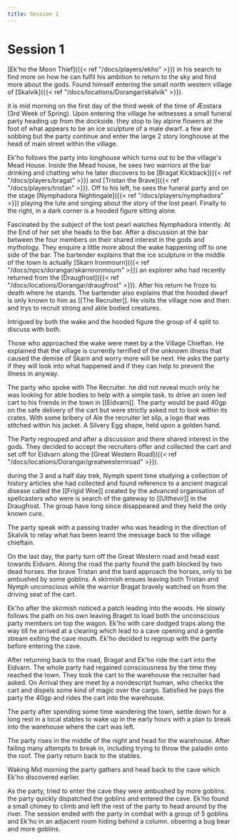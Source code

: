```yaml
---
title: Session 1
---
```

# Session 1

[Ek'ho the Moon Thief]({{< ref "/docs/players/ekho" >}}) in his search to find more on how he can fulfil his ambition to return to the sky and find more about the gods. Found himself entering the small north western village of [Skalvik]({{< ref "/docs/locations/Dorangar/skalvik" >}}). 

it is mid morning on the first day of the third week of the time of Æostara (3rd Week of Spring). Upon entering the village he witnesses a small funeral party heading up from the dockside. they stop to lay alpine flowers at the foot of what appears to be an ice sculpture of a male dwarf. a few are sobbing but the party continue and enter the large 2 story longhouse at the head of main street within the village.

Ek'ho follows the party into longhouse which turns out to be the village's Mead House. Inside the Mead house, he sees two warriors at the bar drinking and chatting who he later discovers to be [Bragat Kickback]({{< ref "/docs/players/bragat" >}}) and [Tristan the Brave]({{< ref "/docs/players/tristan" >}}). Off to his left, he sees the funeral party and on the stage [Nymphadora Nightingale]({{< ref "/docs/players/nymphadora" >}}) playing the lute and singing about the story of the lost pearl. Finally to the right, in a dark corner is a hooded figure sitting alone.

Fascinated by the subject of the lost pearl watches Nymphadora intently. At the End of her set she heads to the bar. After a discussion at the bar between the four members on their shared interest in the gods and mythology. They enquire a little more about the wake happening off to one side of the bar. The bartender explains that the ice sculpture in the middle of the town is actually [Skarn Ironmourn]({{< ref "/docs/npcs/dorangar/skarnironmourn" >}}) an explorer who had recently returned from the [Draugfrost]({{< ref "/docs/locations/Dorangar/draugfrost" >}}). After his return he froze to death where he stands.  The bartender also explains that the hooded dwarf is only known to him as [[The Recruiter]]. He visits the village now and then and trys to recruit strong and able bodied creatures.

Intrigued by both the wake and the hooded figure the group of 4 split to discuss with both.

Those who approached the wake were meet by a the Village Chieftan. He explained that the village is currently terrified of the unknown illness that caused the demise of Skarn and worry more will be next. He asks the party if they will look into what happened and if they can help to prevent the illness in anyway.

The party who spoke with The Recruiter. he did not reveal much only he was looking for able bodies to help with a simple task. to drive an oxen led cart to his friends in the town in [[Eidvarn]]. The party would be paid 40gp on the safe delivery of the cart but were strictly asked not to look within its crates. With some bribery of Ale the recruiter let slip, a logo that was stitched within his jacket. A Silvery Egg shape, held upon a golden hand.

The Party regrouped and after a discussion and there shared interest in the gods. They decided to accept the recruiters offer and collected the cart and set off for Eidvarn along the [Great Western Road]({{< ref "/docs/locations/Dorangar/greatwesternroad" >}}).

during the 3 and a half day trek, Nymph spent time studying a collection of history articles she had collected and found reference to a ancient magical disease called the [[Frigid Woe]] created by the advanced organisation of spellcasters who were is search of the gateway to [[Ulthevir]] in the Draugfrost. The group have long since disappeared and they held the only known cure. 

The party speak with a passing trader who was heading in the direction of Skalvik to relay what has been learnt the message back to the village chieftain.

On the last day, the party turn off the Great Western road and head east towards Eidvarn. Along the road the party found the path blocked by two dead horses. the brave Tristan and the bard approach the horses, only to be ambushed by some goblins. A skirmish ensues leaving both Tristan and Nymph unconscious while the warrior Bragat bravely watched on from the driving seat of the cart. 

Ek'ho after the skirmish noticed a patch leading into the woods. He slowly follows the path on his own leaving Braget to load both the unconscious party members on top the wagon. Ek'ho with care dodged traps along the way till he arrived at a clearing which lead to a cave opening and a gentle stream exiting the cave mouth. Ek'ho decided to regroup with the party before entering the cave. 

After returning back to the road, Bragat and Ek'ho ride the cart into the Eidvarn. The whole party had regained consciousness by the time they reached the town. They took the cart to the warehouse the recruiter had asked. On Arrival they are meet by a nondescript human, who checks the cart and dispels some kind of magic over the cargo. Satisfied he pays the party the 40gp and rides the cart into the warehouse. 

The party after spending some time wandering the town, settle down for a long rest in a local stables to wake up in the early hours with a plan to break into the warehouse where the cart was left. 

The party rises in the middle of the night and head for the warehouse. After failing many attempts to break in, including trying to throw the paladin onto the roof. The party return back to the stables. 

Waking Mid morning the party gathers and head back to the cave which Ek'ho discovered earlier.

As the party, tried to enter the cave they were ambushed by more goblins. the party quickly dispatched the goblins and entered the cave.  Ek'ho found a small chimey to climb and left the rest of the party to head around by the river. The session ended with the party in combat with a group of 5 goblins and Ek'ho in an adjacent room hiding behind a column. obsering a bug bear and more goblins.



